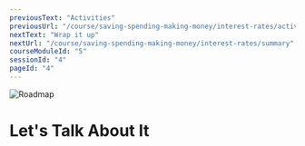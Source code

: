 ```yaml
---
previousText: "Activities"
previousUrl: "/course/saving-spending-making-money/interest-rates/activities"
nextText: "Wrap it up"
nextUrl: "/course/saving-spending-making-money/interest-rates/summary"
courseModuleId: "5"
sessionId: "4"
pageId: "4"
---
```


![Roadmap](/assets/img/lets-talk-about-it.png)
# Let's Talk About It

